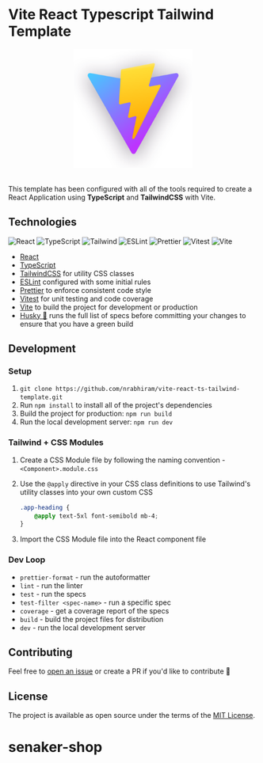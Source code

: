 # Vite React Typescript Tailwind Template

<p align="center">
    <img src="./public/vite-logo.png" width="240" height="240" alt="vite">
    <br>
    <br>
</p>

This template has been configured with all of the tools required to create a React Application using **TypeScript** and **TailwindCSS** with Vite.

## Technologies

![React](https://img.shields.io/badge/frontend-react-61DBFB?style=flat&logo=react)
![TypeScript](https://img.shields.io/badge/frontend-ts-blue?style=flat&logo=typescript)
![Tailwind](https://img.shields.io/badge/frontend-tailwind-00C4C4?style=flat&logo=tailwindcss)
![ESLint](https://img.shields.io/badge/linter-eslint-4B32C3?style=flat&logo=eslint)
![Prettier](https://img.shields.io/badge/formatter-prettier-F8BC45?style=flat&logo=prettier)
![Vitest](https://img.shields.io/badge/specs-vitest-yellow?style=flat&logo=vitest)
![Vite](https://img.shields.io/badge/build-vite-A855F7?style=flat&logo=vite)

- [React](https://reactjs.org/)
- [TypeScript](https://www.typescriptlang.org/)
- [TailwindCSS](https://tailwindcss.com/) for utility CSS classes
- [ESLint](https://eslint.org/) configured with some initial rules
- [Prettier](https://prettier.io/) to enforce consistent code style
- [Vitest](https://vitest.dev/) for unit testing and code coverage
- [Vite](https://vitejs.dev/) to build the project for development or production
- [Husky 🐶](https://typicode.github.io/husky/) runs the full list of specs before committing your changes to ensure that you have a green build

## Development

### Setup

1. `git clone https://github.com/nrabhiram/vite-react-ts-tailwind-template.git`
2. Run `npm install` to install all of the project's dependencies
3. Build the project for production: `npm run build`
4. Run the local development server: `npm run dev`

### Tailwind + CSS Modules

1. Create a CSS Module file by following the naming convention - `<Component>.module.css`
2. Use the `@apply` directive in your CSS class definitions to use Tailwind's utility classes into your own custom CSS
    
    ```css
    .app-heading {
        @apply text-5xl font-semibold mb-4;
    }
    ```
3. Import the CSS Module file into the React component file

### Dev Loop

- `prettier-format` - run the autoformatter
- `lint` - run the linter
- `test` - run the specs
- `test-filter <spec-name>` - run a specific spec
- `coverage` - get a coverage report of the specs
- `build` - build the project files for distribution
- `dev` - run the local development server

## Contributing

Feel free to [open an issue](https://github.com/nrabhiram/vite-react-ts-tailwind-template/issues/new) or create a PR if you'd like to contribute 🙌

## License

The project is available as open source under the terms of the [MIT License](LICENSE).
# senaker-shop
